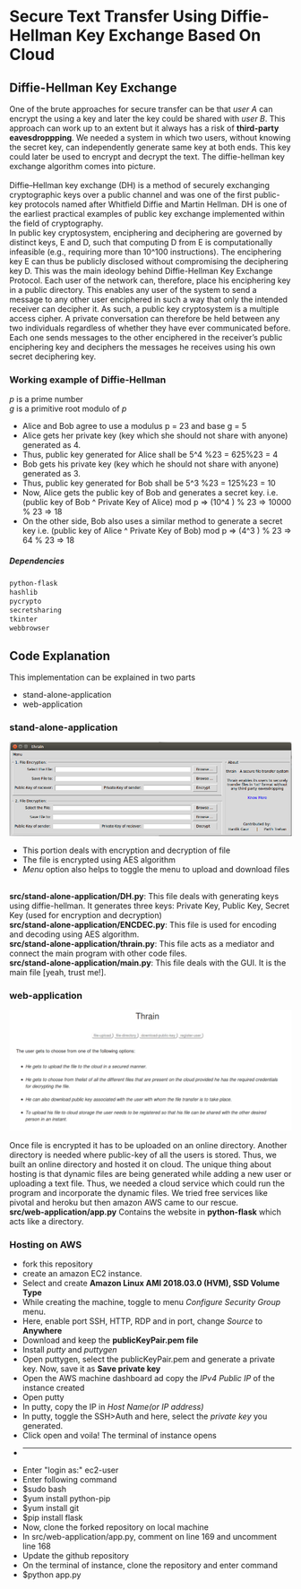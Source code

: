 # Secure Text Transfer Using Diffie-Hellman Key Exchange Based On Cloud

## Diffie-Hellman Key Exchange

One of the brute approaches for secure transfer can be that _user A_ can encrypt the using a key and later the key could be shared with _user B_. This approach can work up to an extent but it always has a risk of **third-party eavesdroppping**. We needed a system in which two users, without knowing the secret key, can independently generate same key at both ends. This key could later be used to encrypt and decrypt the text. The diffie-hellman key exchange algorithm comes into picture.</br> </br>
Diffie–Hellman key exchange (DH) is a method of securely exchanging cryptographic keys over a
public channel and was one of the first public-key protocols named after Whitfield Diffie and
Martin Hellman. DH is one of the earliest practical examples of public key exchange
implemented within the field of cryptography.</br>
In public key cryptosystem, enciphering and deciphering are governed by distinct keys, E and D,
such that computing D from E is computationally infeasible (e.g., requiring more than 10^100
instructions). The enciphering key E can thus be publicly disclosed without compromising the
deciphering key D. This was the main ideology behind Diffie-Hellman Key Exchange Protocol.
Each user of the network can, therefore, place his enciphering key in a public directory. This
enables any user of the system to send a message to any other user enciphered in such a way that
only the intended receiver can decipher it. As such, a public key cryptosystem is a multiple access
cipher. A private conversation can therefore be held between any two individuals regardless of
whether they have ever communicated before. Each one sends messages to the other enciphered in
the receiver’s public enciphering key and deciphers the messages he receives using his own secret
deciphering key.

### Working example of Diffie-Hellman

_p_ is a prime number </br>
_g_ is a primitive root modulo of _p_

- Alice and Bob agree to use a modulus p = 23 and base g = 5
- Alice gets her private key (key which she should not share with anyone) generated as 4.
- Thus, public key generated for Alice shall be 5^4 %23 = 625%23 = 4
- Bob gets his private key (key which he should not share with anyone) generated as 3.
- Thus, public key generated for Bob shall be 5^3 %23 = 125%23 = 10
- Now, Alice gets the public key of Bob and generates a secret key. i.e.
  (public key of Bob ^ Private Key of Alice) mod p
  => (10^4 ) % 23 => 10000 % 23 => 18
- On the other side, Bob also uses a similar method to generate a secret key i.e.
  (public key of Alice ^ Private Key of Bob) mod p
  => (4^3 ) % 23 => 64 % 23 => 18

##### Dependencies

```
python-flask
hashlib
pycrypto
secretsharing
tkinter
webbrowser
```

## Code Explanation

This implementation can be explained in two parts

- stand-alone-application
- web-application

### stand-alone-application

![stand-alone-application](/dump/images/GUI.PNG)

- This portion deals with encryption and decryption of file
- The file is encrypted using AES algorithm
- _Menu_ option also helps to toggle the menu to upload and download files</br></br>

**src/stand-alone-application/DH.py**: This file deals with generating keys using diffie-hellman. It generates three keys: Private Key, Public Key, Secret Key (used for encryption and decryption)</br>
**src/stand-alone-application/ENCDEC.py**: This file is used for encoding and decoding using AES algorithm.</br>
**src/stand-alone-application/thrain.py**: This file acts as a mediator and connect the main program with other code files.</br>
**src/stand-alone-application/main.py**: This file deals with the GUI. It is the main file [yeah, trust me!].</br>

### web-application

![web-application](/dump/images/home.png)

Once file is encrypted it has to be uploaded on an online directory. Another directory is needed where public-key of all the users is stored. Thus, we built an online directory and hosted it on cloud. The unique thing about hosting is that dynamic files are being generated while adding a new user or uploading a text file. Thus, we needed a cloud service which could run the program and incorporate the dynamic files. We tried free services like pivotal and heroku but then amazon AWS came to our rescue.</br>
**src/web-application/app.py** Contains the website in **python-flask** which acts like a directory.

### Hosting on AWS

- fork this repository
- create an amazon EC2 instance.
- Select and create **Amazon Linux AMI 2018.03.0 (HVM), SSD Volume Type**
- While creating the machine, toggle to menu _Configure Security Group_ menu.
- Here, enable port SSH, HTTP, RDP and in port, change _Source_ to **Anywhere**
- Download and keep the **publicKeyPair.pem file**
- Install _putty_ and _puttygen_
- Open puttygen, select the publicKeyPair.pem and generate a private key. Now, save it as **Save private key**
- Open the AWS machine dashboard ad copy the _IPv4 Public IP_ of the instance created
- Open putty
- In putty, copy the IP in _Host Name(or IP address)_
- In putty, toggle the SSH>Auth and here, select the _private key_ you generated.
- Click open and voila! The terminal of instance opens
- ***
- Enter "login as:" ec2-user
- Enter following command
- $sudo bash
- $yum install python-pip
- $yum install git
- $pip install flask
- Now, clone the forked repository on local machine
- In src/web-application/app.py, comment on line 169 and uncomment line 168
- Update the github repository
- On the terminal of instance, clone the repository and enter command
- $python app.py
